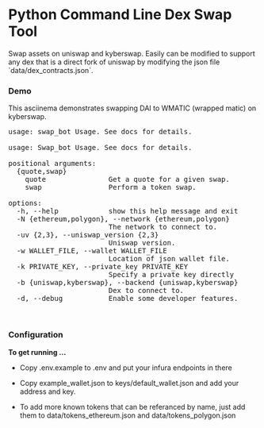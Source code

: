 # Python Command Line Dex Swap Tool


<p>
Swap assets on uniswap and kyberswap. Easily can be modified 
to support any dex that is a direct fork of uniswap by modifying the 
json file `data/dex_contracts.json`.
</p>

### Demo 

<p>
This asciinema demonstrates swapping DAI to WMATIC (wrapped matic) on 
kyberswap. 
</p>

<pre>
usage: swap_bot Usage. See docs for details.

usage: Swap_bot Usage. See docs for details.

positional arguments:
  {quote,swap}
    quote               Get a quote for a given swap.
    swap                Perform a token swap.

options:
  -h, --help            show this help message and exit
  -N {ethereum,polygon}, --network {ethereum,polygon}
                        The network to connect to.
  -uv {2,3}, --uniswap_version {2,3}
                        Uniswap version.
  -w WALLET_FILE, --wallet WALLET_FILE
                        Location of json wallet file.
  -k PRIVATE_KEY, --private_key PRIVATE_KEY
                        Specify a private key directly
  -b {uniswap,kyberswap}, --backend {uniswap,kyberswap}
                        Dex to connect to.
  -d, --debug           Enable some developer features.


</pre>

### Configuration
<p>
<b>To get running ... </b>

- Copy .env.example to .env and put your 
infura endpoints in there
- Copy example_wallet.json to keys/default_wallet.json and add your address and key.

- To add more known tokens that can be referanced by name, 
just add them to data/tokens_ethereum.json and data/tokens_polygon.json
</p>
